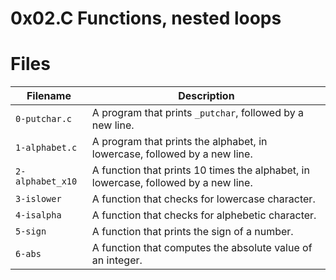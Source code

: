 # 0x02.C Functions, nested loops

# Files 

| Filename | Description |
| -----------------------| ---------------------------------|
| `0-putchar.c` | A program that prints `_putchar`, followed by a new line. |
| `1-alphabet.c` | A program that prints the alphabet, in lowercase, followed by a new line. |
| `2-alphabet_x10` | A function that prints 10 times the alphabet, in lowercase, followed by a new line. |
| `3-islower` | A function that checks for lowercase character. |
| `4-isalpha` | A function that checks for alphebetic character. |
| `5-sign` | A function that prints the sign of a number. |
| `6-abs` | A function that computes the absolute value of an integer. |
